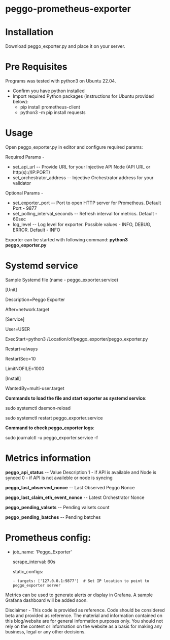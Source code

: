 # peggo-prometheus-exporter

# Installation
Download peggo_exporter.py and place it on your server. 

# Pre Requisites
Programs was tested with python3 on Ubuntu 22.04. 
- Confirm you have python installed
- Import required Python packages (instructions for Ubuntu provided below):
  - pip install prometheus-client
  - python3 -m pip install requests

# Usage
Open peggo_exporter.py in editor and configure required params:

Required Params - 
  - set_api_url -- Provide URL for your Injective API Node (API URL or http(s)://IP:PORT)
  - set_orchestrator_address -- Injective Orchestrator address for your validator

Optional Params -
  - set_exporter_port -- Port to open HTTP server for Prometheus. Default Port - 9877
  - set_polling_interval_seconds -- Refresh interval for metrics. Default - 60sec
  - log_level -- Log level for exporter. Possible values - INFO, DEBUG, ERROR. Default - INFO

Exporter can be started with following command:
**python3 peggo_exporter.py**

# Systemd service

Sample Systemd file (name - peggo_exporter.service)

[Unit]

Description=Peggo Exporter

After=network.target

[Service]

User=USER

ExecStart=python3 /Location/of/peggo_exporter/peggo_exporter.py 

Restart=always

RestartSec=10

LimitNOFILE=1000

[Install]

WantedBy=multi-user.target

**Commands to load the file and start exporter as systemd service**:

sudo systemctl daemon-reload

sudo systemctl restart peggo_exporter.service

**Command to check peggo_exporter logs**:

sudo journalctl -u peggo_exporter.service -f

# Metrics information
**peggo_api_status** -- 
Value         Description
1       -     if API is available and Node is synced
0       -     if API is not availeble or node is syncing

**peggo_last_observed_nonce** -- Last Observed Peggo Nonce

**peggo_last_claim_eth_event_nonce** -- Latest Orchestrator Nonce

**peggo_pending_valsets** -- Pending valsets count

**peggo_pending_batches** -- Pending batches

# Prometheus config:       

- job_name: 'Peggo_Exporter'
  
    scrape_interval: 60s

    static_configs:

      - targets: ['127.0.0.1:9877']  # Set IP location to point to peggo_exporter server
   
Metrics can be used to generate alerts or display in Grafana. A sample Grafana dashboard will be added soon. 

Disclaimer - This code is provided as reference. Code should be considered beta and provided as reference. The material and information contained on this blog/website are for general information purposes only. You should not rely on the content or information on the website as a basis for making any business, legal or any other decisions.  
